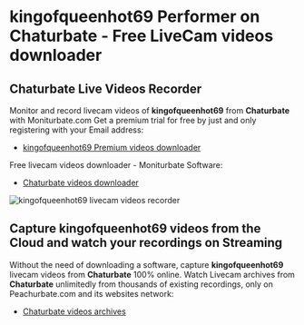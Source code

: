 # kingofqueenhot69 Performer on Chaturbate - Free LiveCam videos downloader

## Chaturbate Live Videos Recorder

Monitor and record livecam videos of **kingofqueenhot69** from **Chaturbate** with Moniturbate.com
Get a premium trial for free by just and only registering with your Email address:
* [kingofqueenhot69 Premium videos downloader](https://moniturbate.com/request-demo-licence-key.html)

Free livecam videos downloader - Moniturbate Software:
* [Chaturbate videos downloader](https://moniturbate.com/moniturbate-download-software.html)

![kingofqueenhot69 livecam videos recorder](https://peachurnet.com/templates/moniturbate-software.png)


## Capture kingofqueenhot69 videos from the Cloud and watch your recordings on Streaming

Without the need of downloading a software, capture **kingofqueenhot69** livecam videos from **Chaturbate** 100% online.
Watch Livecam archives from **Chaturbate** unlimitedly from thousands of existing recordings, only on Peachurbate.com and its websites network:
* [Chaturbate videos archives](https://peachurnet.com/)